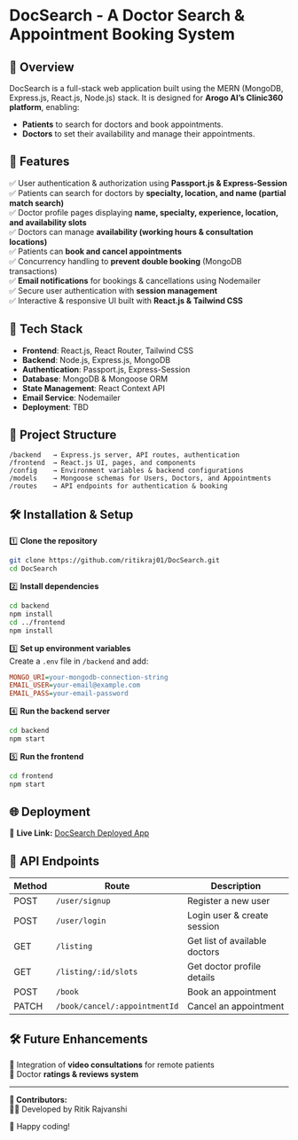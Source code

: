 # DocSearch - A Doctor Search & Appointment Booking System

## 🚀 Overview

DocSearch is a full-stack web application built using the MERN (MongoDB, Express.js, React.js, Node.js) stack. It is designed for **Arogo AI’s Clinic360 platform**, enabling:

- **Patients** to search for doctors and book appointments.
- **Doctors** to set their availability and manage their appointments.

## 🔑 Features

✅ User authentication & authorization using **Passport.js & Express-Session**  
✅ Patients can search for doctors by **specialty, location, and name (partial match search)**  
✅ Doctor profile pages displaying **name, specialty, experience, location, and availability slots**  
✅ Doctors can manage **availability (working hours & consultation locations)**  
✅ Patients can **book and cancel appointments**  
✅ Concurrency handling to **prevent double booking** (MongoDB transactions)  
✅ **Email notifications** for bookings & cancellations using Nodemailer  
✅ Secure user authentication with **session management**  
✅ Interactive & responsive UI built with **React.js & Tailwind CSS**

## 🏰 Tech Stack

- **Frontend**: React.js, React Router, Tailwind CSS
- **Backend**: Node.js, Express.js, MongoDB
- **Authentication**: Passport.js, Express-Session
- **Database**: MongoDB & Mongoose ORM
- **State Management**: React Context API
- **Email Service**: Nodemailer
- **Deployment**: TBD

## 📂 Project Structure

```
/backend   → Express.js server, API routes, authentication
/frontend  → React.js UI, pages, and components
/config    → Environment variables & backend configurations
/models    → Mongoose schemas for Users, Doctors, and Appointments
/routes    → API endpoints for authentication & booking
```

## 🛠️ Installation & Setup

1️⃣ **Clone the repository**

```sh
git clone https://github.com/ritikraj01/DocSearch.git
cd DocSearch
```

2️⃣ **Install dependencies**

```sh
cd backend
npm install
cd ../frontend
npm install
```

3️⃣ **Set up environment variables**  
Create a `.env` file in `/backend` and add:

```ini
MONGO_URI=your-mongodb-connection-string
EMAIL_USER=your-email@example.com
EMAIL_PASS=your-email-password
```

4️⃣ **Run the backend server**

```sh
cd backend
npm start
```

5️⃣ **Run the frontend**

```sh
cd frontend
npm start
```

## 🌐 Deployment

🔗 **Live Link:** [DocSearch Deployed App](https://doc-search-cuiz.vercel.app/)

## 📌 API Endpoints

| Method | Route                         | Description                   |
| ------ | ----------------------------- | ----------------------------- |
| POST   | `/user/signup`                | Register a new user           |
| POST   | `/user/login`                 | Login user & create session   |
| GET    | `/listing`                    | Get list of available doctors |
| GET    | `/listing/:id/slots`          | Get doctor profile details    |
| POST   | `/book`                       | Book an appointment           |
| PATCH  | `/book/cancel/:appointmentId` | Cancel an appointment         |

## 🛠️ Future Enhancements

🔹 Integration of **video consultations** for remote patients  
🔹 Doctor **ratings & reviews system**

---

**💚 Contributors:**  
👨‍💻 Developed by Ritik Rajvanshi

🚀 Happy coding!

